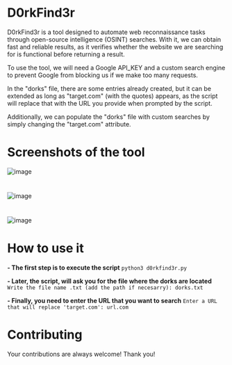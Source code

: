 # D0rkFind3r
D0rkFind3r is a tool designed to automate web reconnaissance tasks through open-source intelligence (OSINT) searches. With it, we can obtain fast and reliable results, as it verifies whether the website we are searching for is functional before returning a result.

To use the tool, we will need a Google API_KEY and a custom search engine to prevent Google from blocking us if we make too many requests.

In the "dorks" file, there are some entries already created, but it can be extended as long as "target.com" (with the quotes) appears, as the script will replace that with the URL you provide when prompted by the script.

Additionally, we can populate the "dorks" file with custom searches by simply changing the "target.com" attribute.

# Screenshots of the tool

![image](https://github.com/user-attachments/assets/a806e923-9ecf-4b41-a5fa-e13a69b2e255)

#
![image](https://github.com/user-attachments/assets/02ebb69d-7673-4a95-9a87-d9f78a25c830)

#

![image](https://github.com/user-attachments/assets/3384ff7e-dd6a-435c-9117-855bf1cd7687)

# How to use it

**- The first step is to execute the script**
`python3 d0rkfind3r.py`

**- Later, the script, will ask you for the file where the dorks are located**
`Write the file name .txt (add the path if necesarry): dorks.txt`

**- Finally, you need to enter the URL that you want to search**
`Enter a URL that will replace 'target.com': url.com`

# Contributing

Your contributions are always welcome! Thank you!
